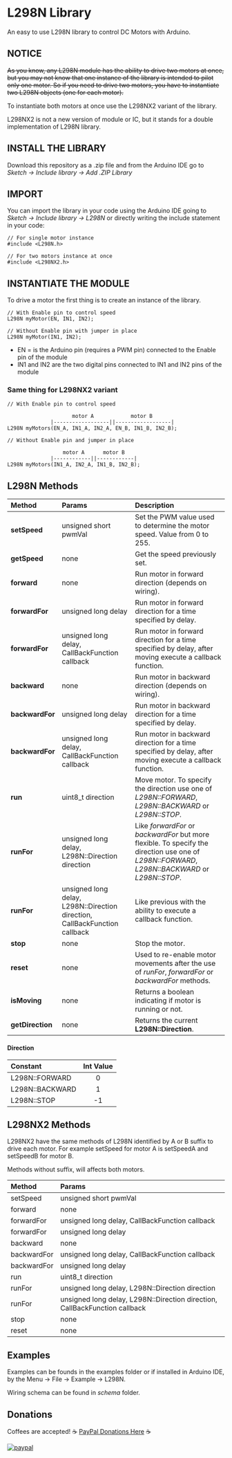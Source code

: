 # L298N Library
An easy to use L298N library to control DC Motors with Arduino.

## NOTICE
~~As you know, any L298N module has the ability to drive two motors at once, but you may not know that one instance of the library is intended to pilot only one motor. So if you need to drive two motors, you have to instantiate two L298N objects (one for each motor).~~

To instantiate both motors at once use the L298NX2 variant of the library.

L298NX2 is not a new version of module or IC, 
but it stands for a double implementation of L298N library. 

## INSTALL THE LIBRARY
Download this repository as a .zip file and from the Arduino IDE go to *Sketch -> Include library -> Add .ZIP Library*

## IMPORT
You can import the library in your code using the Arduino IDE going to *Sketch -> Include library -> L298N*
or directly writing the include statement in your code:
```
// For single motor instance
#include <L298N.h>
```
```
// For two motors instance at once
#include <L298NX2.h>
```



## INSTANTIATE THE MODULE
To drive a motor the first thing is to create an instance of the library.
```
// With Enable pin to control speed
L298N myMotor(EN, IN1, IN2);
```
```
// Without Enable pin with jumper in place
L298N myMotor(IN1, IN2);
```
* EN = is the Arduino pin (requires a PWM pin) connected to the Enable pin of the module
* IN1 and IN2 are the two digital pins connected to IN1 and IN2 pins of the module

### Same thing for L298NX2 variant
```
// With Enable pin to control speed

                     motor A            motor B
              |------------------||------------------|
L298N myMotors(EN_A, IN1_A, IN2_A, EN_B, IN1_B, IN2_B);
```
```
// Without Enable pin and jumper in place

                  motor A      motor B
              |------------||------------|
L298N myMotors(IN1_A, IN2_A, IN1_B, IN2_B);
```

## L298N Methods
| Method | Params | Description
| :----- | :---------- | :------
|**setSpeed**|unsigned short pwmVal| Set the PWM value used to determine the motor speed. Value from 0 to 255.
|**getSpeed**|none| Get the speed previously set.
|**forward**|none| Run motor in forward direction (depends on wiring).
|**forwardFor**|unsigned long delay| Run motor in forward direction for a time specified by delay.
|**forwardFor**|unsigned long delay, CallBackFunction callback| Run motor in forward direction for a time specified by delay, after moving execute a callback function.
|**backward**|none| Run motor in backward direction (depends on wiring).
|**backwardFor**|unsigned long delay| Run motor in backward direction for a time specified by delay.
|**backwardFor**|unsigned long delay, CallBackFunction callback| Run motor in backward direction for a time specified by delay, after moving execute a callback function.
|**run**|uint8_t direction| Move motor. To specify the direction use one of *L298N::FORWARD*, *L298N::BACKWARD* or *L298N::STOP*.
|**runFor**|unsigned long delay, L298N::Direction direction| Like *forwardFor* or *backwardFor* but more flexible. To specify the direction use one of *L298N::FORWARD*, *L298N::BACKWARD* or *L298N::STOP*.
|**runFor**|unsigned long delay, L298N::Direction direction, CallBackFunction callback| Like previous with the ability to execute a callback function.
|**stop**|none| Stop the motor.
|**reset**|none| Used to re-enable motor movements after the use of *runFor*, *forwardFor* or *backwardFor* methods.
|**isMoving**|none| Returns a boolean indicating if motor is running or not.
|**getDirection**|none| Returns the current **L298N::Direction**.

#### Direction
| Constant | Int Value|
| :----- | :-----: |
|L298N::FORWARD | 0 |
|L298N::BACKWARD | 1 |
|L298N::STOP | -1 |

## L298NX2 Methods
L298NX2 have the same methods of L298N identified by A or B suffix to drive each motor. For example setSpeed for motor A is setSpeedA and setSpeedB for motor B.

Methods without suffix, will affects both motors.

| Method | Params 
| :----- | :------
| setSpeed| unsigned short pwmVal|
| forward| none |
| forwardFor| unsigned long delay, CallBackFunction callback |
| forwardFor| unsigned long delay|
| backward| none |
| backwardFor| unsigned long delay, CallBackFunction callback|
| backwardFor| unsigned long delay|
| run| uint8_t direction|
| runFor| unsigned long delay, L298N::Direction direction|
| runFor| unsigned long delay, L298N::Direction direction, CallBackFunction callback|
| stop| none |
| reset| none |

## Examples
Examples can be founds in the examples folder or if installed in Arduino IDE, by the Menu -> File -> Example -> L298N.

Wiring schema can be found in *schema* folder.

## Donations
Coffees are accepted!
:coffee: [PayPal Donations Here](https://www.paypal.com/cgi-bin/webscr?cmd=_s-xclick&hosted_button_id=GRNEA99RCC3U4) :coffee:

[![paypal](https://www.paypalobjects.com/en_US/i/btn/btn_donateCC_LG.gif)](https://www.paypal.com/cgi-bin/webscr?cmd=_s-xclick&hosted_button_id=GRNEA99RCC3U4)